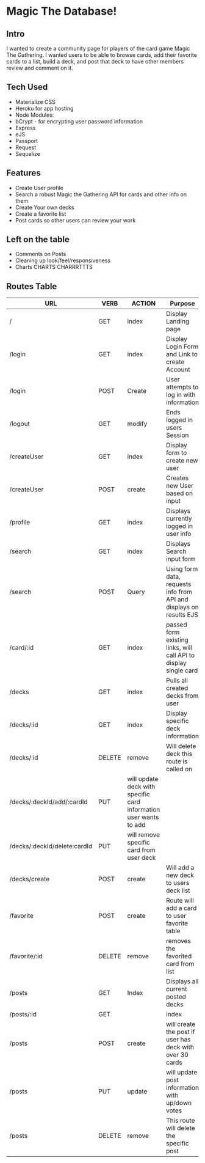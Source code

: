 # Magic The Database!
## Intro
I wanted to create a community page for players of the card game Magic The Gathering.  I wanted users to be able to browse cards, add their favorite cards to a list, build a deck, and post that deck to have other members review and comment on it.

## Tech Used
* Materialize CSS
* Heroku for app hosting
* Node Modules:
* bCrypt - for encrypting user password information
* Express
* eJS
* Passport
* Request
* Sequelize

## Features
* Create User profile
* Search a robust Magic the Gathering API for cards and other info on them
* Create Your own decks
* Create a favorite list
* Post cards so other users can review your work

## Left on the table
* Comments on Posts
* Cleaning up look/feel/responsiveness
* Charts CHARTS CHARRRTTTS

## Routes Table
URL | VERB | ACTION | Purpose
--- | --- | --- | ---
/ | GET | index | Display Landing page
/login | GET | index | Display Login Form and Link to create Account
/login | POST | Create | User attempts to log in with information
/logout | GET | modify | Ends logged in users Session
/createUser | GET |index| Display form to create new user
/createUser | POST | create| Creates new User based on input
/profile | GET | index | Displays currently logged in user info
/search | GET | index | Displays Search input form
/search | POST | Query | Using form data, requests info from API and displays on results EJS
/card/:id | GET | index | passed form existing links, will call API to display single card
/decks | GET | index | Pulls all created decks from user
/decks/:id | GET | index |Display specific deck information
/decks/:id | DELETE | remove | Will delete deck this route is called on
/decks/:deckId/add/:cardId | PUT | will update deck with specific card information user wants to add
/decks/:deckId/delete:cardId | PUT | will remove specific card from user deck
/decks/create | POST | create | Will add a new deck to users deck list
/favorite | POST | create | Route will add a card to user favorite table
/favorite/:id | DELETE | remove | removes the favorited card from list
/posts | GET | Index | Displays all current posted decks
/posts/:id | GET | |index | Display specific details about a posted deck
/posts | POST | create | will create the post if user has deck with over 30 cards
/posts | PUT |update | will update post information with up/down votes
/posts | DELETE | remove | This route will delete the specific post
